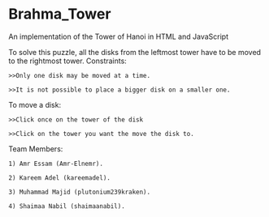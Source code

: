 # Brahma_Tower
An implementation of the Tower of Hanoi in HTML and JavaScript

To solve this puzzle, all the disks from the leftmost tower have to be moved to the rightmost tower. 
Constraints:

	>>Only one disk may be moved at a time.
	
	>>It is not possible to place a bigger disk on a smaller one.

To move a disk:

	>>Click once on the tower of the disk
	
	>>Click on the tower you want the move the disk to.


Team Members:

	1) Amr Essam (Amr-Elnemr).
	
	2) Kareem Adel (kareemadel).
	
	3) Muhammad Majid (plutonium239kraken).
	
	4) Shaimaa Nabil (shaimaanabil).
